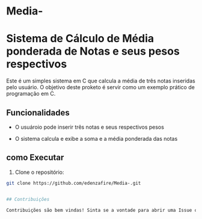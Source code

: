 # Media-

# Sistema de Cálculo de Média ponderada de Notas e seus pesos respectivos

Este  é um simples sistema em C que calcula a média de três notas inseridas pelo usuário.
  O objetivo deste proketo é servir como um exemplo prático  de programação em C.


## Funcionalidades 


- O usuároio pode inserir três notas e seus respectivos pesos

- O sistema calcula e exibe a soma e a média ponderada das notas

## como Executar

1. Clone o repositório:

```bash
git clone https://github.com/edenzafire/Media-.git


## Contribuições

Contribuições são bem vindas! Sinta se a vontade para abrir uma Issue ou enviar um pull request
